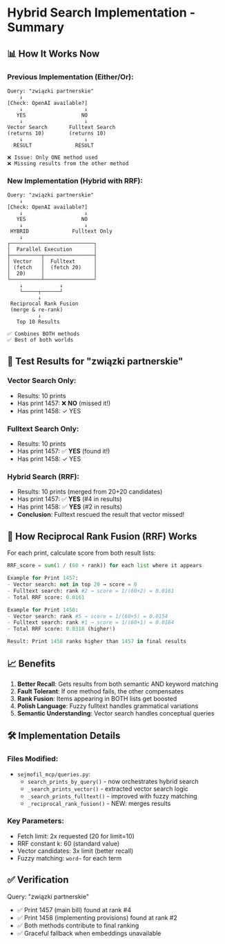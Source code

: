 # Hybrid Search Implementation - Summary

## 📊 How It Works Now

### Previous Implementation (Either/Or):
```
Query: "związki partnerskie"
    ↓
[Check: OpenAI available?]
    ↓                    ↓
   YES                  NO
    ↓                    ↓
Vector Search       Fulltext Search
(returns 10)        (returns 10)
    ↓                    ↓
  RESULT              RESULT
  
❌ Issue: Only ONE method used
❌ Missing results from the other method
```

### New Implementation (Hybrid with RRF):
```
Query: "związki partnerskie"
    ↓
[Check: OpenAI available?]
    ↓                    ↓
   YES                  NO
    ↓                    ↓
 HYBRID              Fulltext Only
    ↓
┌───────────────────────────┐
│  Parallel Execution       │
├──────────┬────────────────┤
│ Vector   │  Fulltext      │
│ (fetch   │  (fetch 20)    │
│  20)     │                │
└──────────┴────────────────┘
    ↓            ↓
    └─────┬──────┘
          ↓
 Reciprocal Rank Fusion
 (merge & re-rank)
          ↓
   Top 10 Results
   
✅ Combines BOTH methods
✅ Best of both worlds
```

## 🎯 Test Results for "związki partnerskie"

### Vector Search Only:
- Results: 10 prints
- Has print 1457: ❌ **NO** (missed it!)
- Has print 1458: ✓ YES

### Fulltext Search Only:
- Results: 10 prints  
- Has print 1457: ✅ **YES** (found it!)
- Has print 1458: ✓ YES

### **Hybrid Search (RRF):**
- Results: 10 prints (merged from 20+20 candidates)
- Has print 1457: ✅ **YES** (#4 in results)
- Has print 1458: ✅ **YES** (#2 in results)
- **Conclusion**: Fulltext rescued the result that vector missed!

## 🔬 How Reciprocal Rank Fusion (RRF) Works

For each print, calculate score from both result lists:

```python
RRF_score = sum(1 / (60 + rank)) for each list where it appears

Example for Print 1457:
- Vector search: not in top 20 → score = 0
- Fulltext search: rank #2 → score = 1/(60+2) = 0.0161
- Total RRF score: 0.0161

Example for Print 1458:
- Vector search: rank #5 → score = 1/(60+5) = 0.0154
- Fulltext search: rank #1 → score = 1/(60+1) = 0.0164  
- Total RRF score: 0.0318 (higher!)

Result: Print 1458 ranks higher than 1457 in final results
```

## 📈 Benefits

1. **Better Recall**: Gets results from both semantic AND keyword matching
2. **Fault Tolerant**: If one method fails, the other compensates
3. **Rank Fusion**: Items appearing in BOTH lists get boosted
4. **Polish Language**: Fuzzy fulltext handles grammatical variations
5. **Semantic Understanding**: Vector search handles conceptual queries

## 🛠️ Implementation Details

### Files Modified:
- `sejmofil_mcp/queries.py`:
  - `search_prints_by_query()` - now orchestrates hybrid search
  - `_search_prints_vector()` - extracted vector search logic
  - `_search_prints_fulltext()` - improved with fuzzy matching
  - `_reciprocal_rank_fusion()` - NEW: merges results

### Key Parameters:
- Fetch limit: 2x requested (20 for limit=10)
- RRF constant k: 60 (standard value)
- Vector candidates: 3x limit (better recall)
- Fuzzy matching: `word~` for each term

## ✅ Verification

Query: "związki partnerskie"
- ✅ Print 1457 (main bill) found at rank #4
- ✅ Print 1458 (implementing provisions) found at rank #2
- ✅ Both methods contribute to final ranking
- ✅ Graceful fallback when embeddings unavailable
